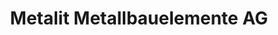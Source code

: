 ---
title: "Metalit Metallbauelemente AG"
url: /bueron/metalit-metallbauelemente-ag/
shop: Basteln
---